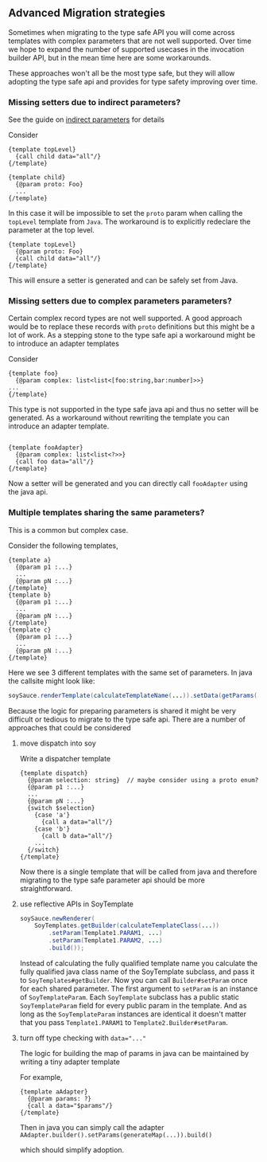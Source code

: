 
## Advanced Migration strategies

Sometimes when migrating to the type safe API you will come across templates
with complex parameters that are not well supported. Over time we hope to expand
the number of supported usecases in the invocation builder API, but in the mean
time here are some workarounds.

These approaches won't all be the most type safe, but they will allow adopting
the type safe api and provides for type safety improving over time.

### Missing setters due to indirect parameters?

See the guide on
[indirect parameters](java-template-builders.md##indirect-params) for details

Consider

```soy
{template topLevel}
  {call child data="all"/}
{/template}

{template child}
  {@param proto: Foo}
  ...
{/template}
```

In this case it will be impossible to set the `proto` param when calling the
`topLevel` template from `Java`. The workaround is to explicitly redeclare the
parameter at the top level.

```soy
{template topLevel}
  {@param proto: Foo}
  {call child data="all"/}
{/template}
```

This will ensure a setter is generated and can be safely set from Java.

### Missing setters due to complex parameters parameters?

Certain complex record types are not well supported. A good approach would be to
replace these records with `proto` definitions but this might be a lot of work.
As a stepping stone to the type safe api a workaround might be to introduce an
adapter templates

Consider

```soy
{template foo}
  {@param complex: list<list<[foo:string,bar:number]>>}
...
{/template}
```

This type is not supported in the type safe java api and thus no setter will be
generated. As a workaround without rewriting the template you can introduce an
adapter template.

```soy

{template fooAdapter}
  {@param complex: list<list<?>>}
  {call foo data="all"/}
{/template}
```

Now a setter will be generated and you can directly call `fooAdapter` using the
java api.

### Multiple templates sharing the same parameters?

This is a common but complex case.

Consider the following templates,

```soy
{template a}
  {@param p1 :...}
  ...
  {@param pN :...}
{/template}
{template b}
  {@param p1 :...}
  ...
  {@param pN :...}
{/template}
{template c}
  {@param p1 :...}
  ...
  {@param pN :...}
{/template}
```

Here we see 3 different templates with the same set of parameters. In java the
callsite might look like:

```java
soySauce.renderTemplate(calculateTemplateName(...)).setData(getParams(...))
```

Because the logic for preparing parameters is shared it might be very difficult
or tedious to migrate to the type safe api. There are a number of approaches
that could be considered

1.  move dispatch into soy

    Write a dispatcher template

    ```
    {template dispatch}
      {@param selection: string}  // maybe consider using a proto enum?
      {@param p1 :...}
      ...
      {@param pN :...}
      {switch $selection}
        {case 'a'}
          {call a data="all"/}
        {case 'b'}
          {call b data="all"/}
        ...
      {/switch}
    {/template}
    ```

    Now there is a single template that will be called from java and therefore
    migrating to the type safe parameter api should be more straightforward.

1.  use reflective APIs in SoyTemplate

    ```java
    soySauce.newRenderer(
        SoyTemplates.getBuilder(calculateTemplateClass(...))
            .setParam(Template1.PARAM1, ...)
            .setParam(Template1.PARAM2, ...)
            .build());
    ```

    Instead of calculating the fully qualified template name you calculate the
    fully qualified java class name of the SoyTemplate subclass, and pass it to
    `SoyTemplates#getBuilder`. Now you can call `Builder#setParam` once for each
    shared parameter. The first argument to `setParam` is an instance of
    `SoyTemplateParam`. Each `SoyTemplate` subclass has a public static
    `SoyTemplateParam` field for every public param in the template. And as long
    as the `SoyTemplateParam` instances are identical it doesn't matter that you
    pass `Template1.PARAM1` to `Template2.Builder#setParam`.

1.  turn off type checking with `data="..."`

    The logic for building the map of params in java can be maintained by
    writing a tiny adapter template

    For example,

    ```soy
    {template aAdapter}
      {@param params: ?}
      {call a data="$params"/}
    {/template}
    ```

    Then in java you can simply call the adapter
    `AAdapter.builder().setParams(generateMap(...)).build()`

    which should simplify adoption.
